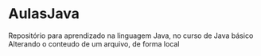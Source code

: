 # AulasJava
Repositório para aprendizado na linguagem Java, no curso de Java básico
Alterando o conteudo de um arquivo, de forma local